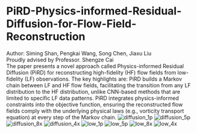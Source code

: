 # PiRD-Physics-informed-Residual-Diffusion-for-Flow-Field-Reconstruction
Author: Siming Shan, Pengkai Wang, Song Chen, Jiaxu Liu \
Proudly advised by Professor. Shengze Cai \
The paper presents a novel approach called Physics-informed Residual Diffusion (PiRD) for reconstructing high-fidelity (HF) flow fields from low-fidelity (LF) observations. The key highlights are: PiRD builds a Markov chain between LF and HF flow fields, facilitating the transition from any LF distribution to the HF distribution, unlike CNN-based methods that are limited to specific LF data patterns. PiRD integrates physics-informed constraints into the objective function, ensuring the reconstructed flow fields comply with the underlying physical laws (e.g., vorticity transport equation) at every step of the Markov chain. 
![diffusion_1p](https://github.com/SimingShan/PiRD-Physics-informed-Residual-Diffusion-for-Flow-Field-Reconstruction/assets/81949413/baa1690b-4b46-4962-871b-fdb8d081bdc9)
![diffusion_5p](https://github.com/SimingShan/PiRD-Physics-informed-Residual-Diffusion-for-Flow-Field-Reconstruction/assets/81949413/1eeec1a3-bfbd-4889-8fdc-33d601a2e0fe)
![diffusion_8x](https://github.com/SimingShan/PiRD-Physics-informed-Residual-Diffusion-for-Flow-Field-Reconstruction/assets/81949413/1f8c44cd-65ad-4a27-a7f3-122bae0e6678)
![diffusion_4x](https://github.com/SimingShan/PiRD-Physics-informed-Residual-Diffusion-for-Flow-Field-Reconstruction/assets/81949413/795d55c1-0979-4bb3-a636-46dc901ae0a3)
![low_1p](https://github.com/SimingShan/PiRD-Physics-informed-Residual-Diffusion-for-Flow-Field-Reconstruction/assets/81949413/1a00ee2d-4d14-43c9-b983-09a88bf764f1)
![low_5p](https://github.com/SimingShan/PiRD-Physics-informed-Residual-Diffusion-for-Flow-Field-Reconstruction/assets/81949413/0ad80509-c905-43a4-89f6-c8b3c7ea7362)
![low_8x](https://github.com/SimingShan/PiRD-Physics-informed-Residual-Diffusion-for-Flow-Field-Reconstruction/assets/81949413/fc82c7cb-2415-45d8-9168-b0f8b88a86d4)
![low_4x](https://github.com/SimingShan/PiRD-Physics-informed-Residual-Diffusion-for-Flow-Field-Reconstruction/assets/81949413/0753435b-1c4c-4c01-b7f0-45ab1edd9a18)

